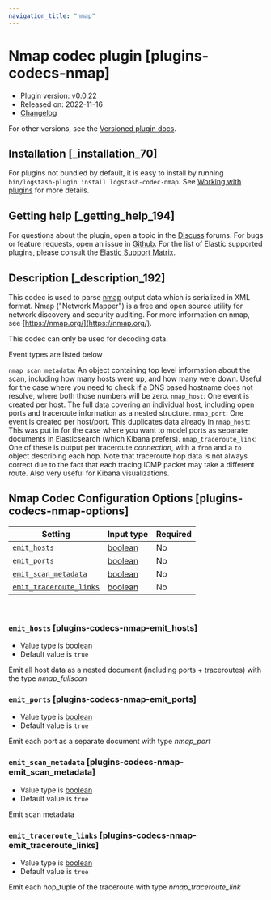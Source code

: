 ```yaml
---
navigation_title: "nmap"
---
```


# Nmap codec plugin [plugins-codecs-nmap]


* Plugin version: v0.0.22
* Released on: 2022-11-16
* [Changelog](https://github.com/logstash-plugins/logstash-codec-nmap/blob/v0.0.22/CHANGELOG.md)

For other versions, see the [Versioned plugin docs](https://www.elastic.co/guide/en/logstash-versioned-plugins/current/codec-nmap-index.md).

## Installation [_installation_70]

For plugins not bundled by default, it is easy to install by running `bin/logstash-plugin install logstash-codec-nmap`. See [Working with plugins](https://www.elastic.co/guide/en/logstash/current/working-with-plugins.html) for more details.


## Getting help [_getting_help_194]

For questions about the plugin, open a topic in the [Discuss](http://discuss.elastic.co) forums. For bugs or feature requests, open an issue in [Github](https://github.com/logstash-plugins/logstash-codec-nmap). For the list of Elastic supported plugins, please consult the [Elastic Support Matrix](https://www.elastic.co/support/matrix#logstash_plugins).


## Description [_description_192]

This codec is used to parse [nmap](https://nmap.org/) output data which is serialized in XML format. Nmap ("Network Mapper") is a free and open source utility for network discovery and security auditing. For more information on nmap, see [https://nmap.org/](https://nmap.org/).

This codec can only be used for decoding data.

Event types are listed below

`nmap_scan_metadata`: An object containing top level information about the scan, including how many hosts were up, and how many were down. Useful for the case where you need to check if a DNS based hostname does not resolve, where both those numbers will be zero. `nmap_host`: One event is created per host. The full data covering an individual host, including open ports and traceroute information as a nested structure. `nmap_port`: One event is created per host/port. This duplicates data already in `nmap_host`: This was put in for the case where you want to model ports as separate documents in Elasticsearch (which Kibana prefers). `nmap_traceroute_link`: One of these is output per traceroute *connection*, with a `from` and a `to` object describing each hop. Note that traceroute hop data is not always correct due to the fact that each tracing ICMP packet may take a different route. Also very useful for Kibana visualizations.


## Nmap Codec Configuration Options [plugins-codecs-nmap-options]

| Setting | Input type | Required |
| --- | --- | --- |
| [`emit_hosts`](plugins-codecs-nmap.md#plugins-codecs-nmap-emit_hosts) | [boolean](introduction.md#boolean) | No |
| [`emit_ports`](plugins-codecs-nmap.md#plugins-codecs-nmap-emit_ports) | [boolean](introduction.md#boolean) | No |
| [`emit_scan_metadata`](plugins-codecs-nmap.md#plugins-codecs-nmap-emit_scan_metadata) | [boolean](introduction.md#boolean) | No |
| [`emit_traceroute_links`](plugins-codecs-nmap.md#plugins-codecs-nmap-emit_traceroute_links) | [boolean](introduction.md#boolean) | No |

 

### `emit_hosts` [plugins-codecs-nmap-emit_hosts]

* Value type is [boolean](introduction.md#boolean)
* Default value is `true`

Emit all host data as a nested document (including ports + traceroutes) with the type *nmap_fullscan*


### `emit_ports` [plugins-codecs-nmap-emit_ports]

* Value type is [boolean](introduction.md#boolean)
* Default value is `true`

Emit each port as a separate document with type *nmap_port*


### `emit_scan_metadata` [plugins-codecs-nmap-emit_scan_metadata]

* Value type is [boolean](introduction.md#boolean)
* Default value is `true`

Emit scan metadata


### `emit_traceroute_links` [plugins-codecs-nmap-emit_traceroute_links]

* Value type is [boolean](introduction.md#boolean)
* Default value is `true`

Emit each hop_tuple of the traceroute with type *nmap_traceroute_link*




